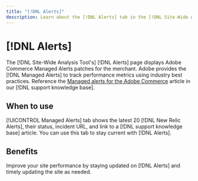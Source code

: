 ```yaml
---
title: "[!DNL Alerts]"
description: Learn about the [!DNL Alerts] tab in the [!DNL Site-Wide Analysis Tool], when to use, and its benefits.
---
```

# [!DNL Alerts]

The [!DNL Site-Wide Analysis Tool's] [!DNL Alerts] page displays Adobe Commerce Managed Alerts patches for the merchant. Adobe provides the [!DNL Managed Alerts] to track performance metrics using industry best practices. Reference the [Managed alerts for the Adobe Commerce](https://support.magento.com/hc/en-us/articles/360045806832-Managed-alerts-for-Adobe-Commerce) article in our [!DNL support knowledge base].

## When to use

[!UICONTROL Managed Alerts] tab shows the latest 20 [!DNL New Relic Alerts], their status, incident URL, and link to a [!DNL support knowledge base] article. You can use this tab to stay current with [!DNL Alerts].  

## Benefits

Improve your site performance by staying updated on [!DNL Alerts] and timely updating the site as needed.

